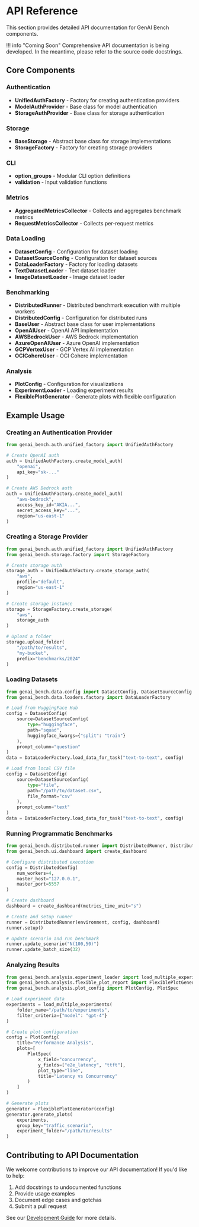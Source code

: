 # API Reference

This section provides detailed API documentation for GenAI Bench components.

!!! info "Coming Soon"
    Comprehensive API documentation is being developed. In the meantime, please refer to the source code docstrings.

## Core Components

### Authentication

- **UnifiedAuthFactory** - Factory for creating authentication providers
- **ModelAuthProvider** - Base class for model authentication
- **StorageAuthProvider** - Base class for storage authentication

### Storage

- **BaseStorage** - Abstract base class for storage implementations
- **StorageFactory** - Factory for creating storage providers

### CLI

- **option_groups** - Modular CLI option definitions
- **validation** - Input validation functions

### Metrics

- **AggregatedMetricsCollector** - Collects and aggregates benchmark metrics
- **RequestMetricsCollector** - Collects per-request metrics

### Data Loading

- **DatasetConfig** - Configuration for dataset loading
- **DatasetSourceConfig** - Configuration for dataset sources
- **DataLoaderFactory** - Factory for loading datasets
- **TextDatasetLoader** - Text dataset loader
- **ImageDatasetLoader** - Image dataset loader

### Benchmarking

- **DistributedRunner** - Distributed benchmark execution with multiple workers
- **DistributedConfig** - Configuration for distributed runs
- **BaseUser** - Abstract base class for user implementations
- **OpenAIUser** - OpenAI API implementation
- **AWSBedrockUser** - AWS Bedrock implementation
- **AzureOpenAIUser** - Azure OpenAI implementation
- **GCPVertexUser** - GCP Vertex AI implementation
- **OCICohereUser** - OCI Cohere implementation

### Analysis

- **PlotConfig** - Configuration for visualizations
- **ExperimentLoader** - Loading experiment results
- **FlexiblePlotGenerator** - Generate plots with flexible configuration

## Example Usage

### Creating an Authentication Provider

```python
from genai_bench.auth.unified_factory import UnifiedAuthFactory

# Create OpenAI auth
auth = UnifiedAuthFactory.create_model_auth(
    "openai",
    api_key="sk-..."
)

# Create AWS Bedrock auth
auth = UnifiedAuthFactory.create_model_auth(
    "aws-bedrock",
    access_key_id="AKIA...",
    secret_access_key="...",
    region="us-east-1"
)
```

### Creating a Storage Provider

```python
from genai_bench.auth.unified_factory import UnifiedAuthFactory
from genai_bench.storage.factory import StorageFactory

# Create storage auth
storage_auth = UnifiedAuthFactory.create_storage_auth(
    "aws",
    profile="default",
    region="us-east-1"
)

# Create storage instance
storage = StorageFactory.create_storage(
    "aws",
    storage_auth
)

# Upload a folder
storage.upload_folder(
    "/path/to/results",
    "my-bucket",
    prefix="benchmarks/2024"
)
```

### Loading Datasets

```python
from genai_bench.data.config import DatasetConfig, DatasetSourceConfig
from genai_bench.data.loaders.factory import DataLoaderFactory

# Load from HuggingFace Hub
config = DatasetConfig(
    source=DatasetSourceConfig(
        type="huggingface",
        path="squad",
        huggingface_kwargs={"split": "train"}
    ),
    prompt_column="question"
)
data = DataLoaderFactory.load_data_for_task("text-to-text", config)

# Load from local CSV file
config = DatasetConfig(
    source=DatasetSourceConfig(
        type="file",
        path="/path/to/dataset.csv",
        file_format="csv"
    ),
    prompt_column="text"
)
data = DataLoaderFactory.load_data_for_task("text-to-text", config)
```

### Running Programmatic Benchmarks

```python
from genai_bench.distributed.runner import DistributedRunner, DistributedConfig
from genai_bench.ui.dashboard import create_dashboard

# Configure distributed execution
config = DistributedConfig(
    num_workers=4,
    master_host="127.0.0.1",
    master_port=5557
)

# Create dashboard
dashboard = create_dashboard(metrics_time_unit="s")

# Create and setup runner
runner = DistributedRunner(environment, config, dashboard)
runner.setup()

# Update scenario and run benchmark
runner.update_scenario("N(100,50)")
runner.update_batch_size(32)
```

### Analyzing Results

```python
from genai_bench.analysis.experiment_loader import load_multiple_experiments
from genai_bench.analysis.flexible_plot_report import FlexiblePlotGenerator
from genai_bench.analysis.plot_config import PlotConfig, PlotSpec

# Load experiment data
experiments = load_multiple_experiments(
    folder_name="/path/to/experiments",
    filter_criteria={"model": "gpt-4"}
)

# Create plot configuration
config = PlotConfig(
    title="Performance Analysis",
    plots=[
        PlotSpec(
            x_field="concurrency",
            y_fields=["e2e_latency", "ttft"],
            plot_type="line",
            title="Latency vs Concurrency"
        )
    ]
)

# Generate plots
generator = FlexiblePlotGenerator(config)
generator.generate_plots(
    experiments,
    group_key="traffic_scenario",
    experiment_folder="/path/to/results"
)
```

## Contributing to API Documentation

We welcome contributions to improve our API documentation! If you'd like to help:

1. Add docstrings to undocumented functions
2. Provide usage examples
3. Document edge cases and gotchas
4. Submit a pull request

See our [Development Guide](index.md) for more details.
